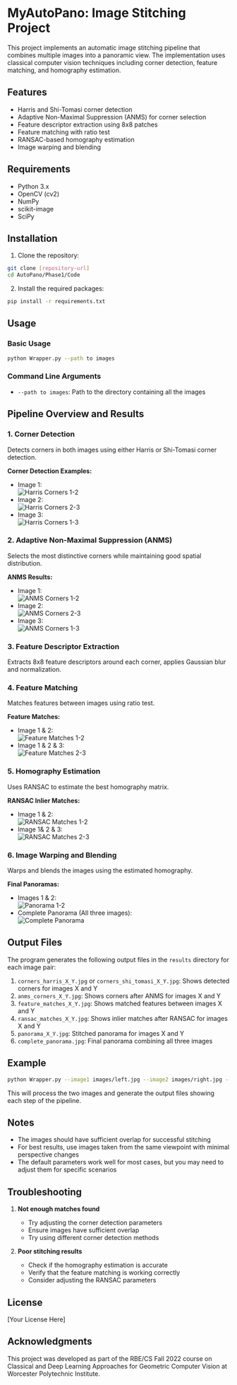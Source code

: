 # MyAutoPano: Image Stitching Project

This project implements an automatic image stitching pipeline that combines multiple images into a panoramic view. The implementation uses classical computer vision techniques including corner detection, feature matching, and homography estimation.

## Features

- Harris and Shi-Tomasi corner detection  
- Adaptive Non-Maximal Suppression (ANMS) for corner selection  
- Feature descriptor extraction using 8x8 patches  
- Feature matching with ratio test  
- RANSAC-based homography estimation  
- Image warping and blending

## Requirements

- Python 3.x  
- OpenCV (cv2)  
- NumPy  
- scikit-image  
- SciPy  

## Installation

1. Clone the repository:
```bash
git clone [repository-url]
cd AutoPano/Phase1/Code
```

2. Install the required packages:
```bash
pip install -r requirements.txt
```

## Usage

### Basic Usage
```bash
python Wrapper.py --path to images
```

### Command Line Arguments

- `--path to images`: Path to the directory containing all the images  

## Pipeline Overview and Results

### 1. Corner Detection

Detects corners in both images using either Harris or Shi-Tomasi corner detection.

**Corner Detection Examples:**
- Image 1:  
  ![Harris Corners 1-2](https://github.com/pvrohin/AutoPano/blob/master/Phase1/Code/Results/Train/Set1/corner_images_0.png?raw=true)
- Image 2:  
  ![Harris Corners 2-3](https://github.com/pvrohin/AutoPano/blob/master/Phase1/Code/Results/Train/Set1/corner_images_1.png?raw=true)
- Image 3:  
  ![Harris Corners 1-3](https://github.com/pvrohin/AutoPano/blob/master/Phase1/Code/Results/Train/Set1/corner_images_3.png?raw=true)

### 2. Adaptive Non-Maximal Suppression (ANMS)

Selects the most distinctive corners while maintaining good spatial distribution.

**ANMS Results:**
- Image 1:  
  ![ANMS Corners 1-2](https://github.com/pvrohin/AutoPano/blob/master/Phase1/Code/Results/Train/Set1/anms_images_0.png?raw=true)
- Image 2:  
  ![ANMS Corners 2-3](https://github.com/pvrohin/AutoPano/blob/master/Phase1/Code/Results/Train/Set1/anms_images_1.png?raw=true)
- Image 3:  
  ![ANMS Corners 1-3](https://github.com/pvrohin/AutoPano/blob/master/Phase1/Code/Results/Train/Set1/anms_images_3.png?raw=true)

### 3. Feature Descriptor Extraction

Extracts 8x8 feature descriptors around each corner, applies Gaussian blur and normalization.

### 4. Feature Matching

Matches features between images using ratio test.

**Feature Matches:**
- Image 1 & 2:  
  ![Feature Matches 1-2](https://github.com/pvrohin/AutoPano/blob/master/Phase1/Code/Results/Train/Set1/feature_matched_image_0.png?raw=true)
- Image 1 & 2 & 3:  
  ![Feature Matches 2-3](https://github.com/pvrohin/AutoPano/blob/master/Phase1/Code/Results/Train/Set1/feature_matched_image_1.png?raw=true)

### 5. Homography Estimation

Uses RANSAC to estimate the best homography matrix.

**RANSAC Inlier Matches:**
- Image 1 & 2:  
  ![RANSAC Matches 1-2](https://github.com/pvrohin/AutoPano/blob/master/Phase1/Code/Results/Train/Set1/ransac_image_0.png?raw=true)
- Image 1& 2 & 3:  
  ![RANSAC Matches 2-3](https://github.com/pvrohin/AutoPano/blob/master/Phase1/Code/Results/Train/Set1/ransac_image_1.png?raw=true)

### 6. Image Warping and Blending

Warps and blends the images using the estimated homography.

**Final Panoramas:**
- Images 1 & 2:  
  ![Panorama 1-2](https://github.com/pvrohin/AutoPano/blob/master/Phase1/Code/Results/Train/Set1/pano_image_0.png?raw=true)
- Complete Panorama (All three images):  
  ![Complete Panorama](https://github.com/pvrohin/AutoPano/blob/master/Phase1/Code/Results/Train/Set1/pano_image_1.png?raw=true)

## Output Files

The program generates the following output files in the `results` directory for each image pair:

1. `corners_harris_X_Y.jpg` or `corners_shi_tomasi_X_Y.jpg`: Shows detected corners for images X and Y  
2. `anms_corners_X_Y.jpg`: Shows corners after ANMS for images X and Y  
3. `feature_matches_X_Y.jpg`: Shows matched features between images X and Y  
4. `ransac_matches_X_Y.jpg`: Shows inlier matches after RANSAC for images X and Y  
5. `panorama_X_Y.jpg`: Stitched panorama for images X and Y  
6. `complete_panorama.jpg`: Final panorama combining all three images  

## Example

```bash
python Wrapper.py --image1 images/left.jpg --image2 images/right.jpg --use_harris True
```

This will process the two images and generate the output files showing each step of the pipeline.

## Notes

- The images should have sufficient overlap for successful stitching  
- For best results, use images taken from the same viewpoint with minimal perspective changes  
- The default parameters work well for most cases, but you may need to adjust them for specific scenarios  

## Troubleshooting

1. **Not enough matches found**
   - Try adjusting the corner detection parameters  
   - Ensure images have sufficient overlap  
   - Try using different corner detection methods  

2. **Poor stitching results**
   - Check if the homography estimation is accurate  
   - Verify that the feature matching is working correctly  
   - Consider adjusting the RANSAC parameters  

## License

[Your License Here]

## Acknowledgments

This project was developed as part of the RBE/CS Fall 2022 course on Classical and Deep Learning Approaches for Geometric Computer Vision at Worcester Polytechnic Institute.
